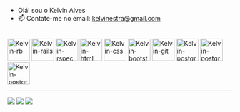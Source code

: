 -  Olá! sou o Kelvin Alves
- 📫 Contate-me no email: kelvinestra@gmail.com

<div style="display: inline_block;"><br>
  <img alt="Kelvin-rb" height="50" width="50" src="https://cdn.jsdelivr.net/gh/devicons/devicon/icons/ruby/ruby-plain.svg"/>
  <img alt="Kelvin-rails" height="50" width="50"  src="https://cdn.jsdelivr.net/gh/devicons/devicon/icons/rails/rails-plain-wordmark.svg"/>
  <img alt="Kelvin-rspec" height="50" width="50"  src="https://cdn.jsdelivr.net/gh/devicons/devicon/icons/rspec/rspec-original.svg" />
  <img alt="Kelvin-html" height="50" width="50" src="https://cdn.jsdelivr.net/gh/devicons/devicon/icons/html5/html5-original-wordmark.svg" />
  <img alt="Kelvin-css" height="50" width="50" src="https://cdn.jsdelivr.net/gh/devicons/devicon/icons/css3/css3-original-wordmark.svg" />
  <img alt="Kelvin-bootstrap" height="50" width="50" src="https://cdn.jsdelivr.net/gh/devicons/devicon/icons/bootstrap/bootstrap-original.svg" />
  <img alt="Kelvin-git" height="50" width="50" src="https://cdn.jsdelivr.net/gh/devicons/devicon/icons/git/git-original.svg" />
  <img alt="Kelvin-postgresql" height="50" width="50" src="https://cdn.jsdelivr.net/gh/devicons/devicon/icons/postgresql/postgresql-original.svg" />
  <img alt="Kelvin-postgresql" height="50" width="50" src="https://cdn.jsdelivr.net/gh/devicons/devicon/icons/redis/redis-original.svg" />
  <img alt="Kelvin-postgresql" height="50" width="50" src="https://storage.googleapis.com/zenn-user-upload/topics/ff23676bfc.png" />
</div>
<hr>
<div> 
  <a href="https://www.instagram.com/kelvin_a_moura" target="_blank"><img src="https://img.shields.io/badge/-Instagram-%23E4405F?style=for-the-badge&logo=instagram&logoColor=white" target="_blank"></a> 
  <a href = "mailto:kelvinestra@gmail.com"><img src="https://img.shields.io/badge/-Gmail-%23333?style=for-the-badge&logo=gmail&logoColor=white" target="_blank"></a>
  <a href="https://www.linkedin.com/in/kelvin-alves-a50576238/" target="_blank"><img src="https://img.shields.io/badge/-LinkedIn-%230077B5?style=for-the-badge&logo=linkedin&logoColor=white" target="_blank"></a> 
</div>
